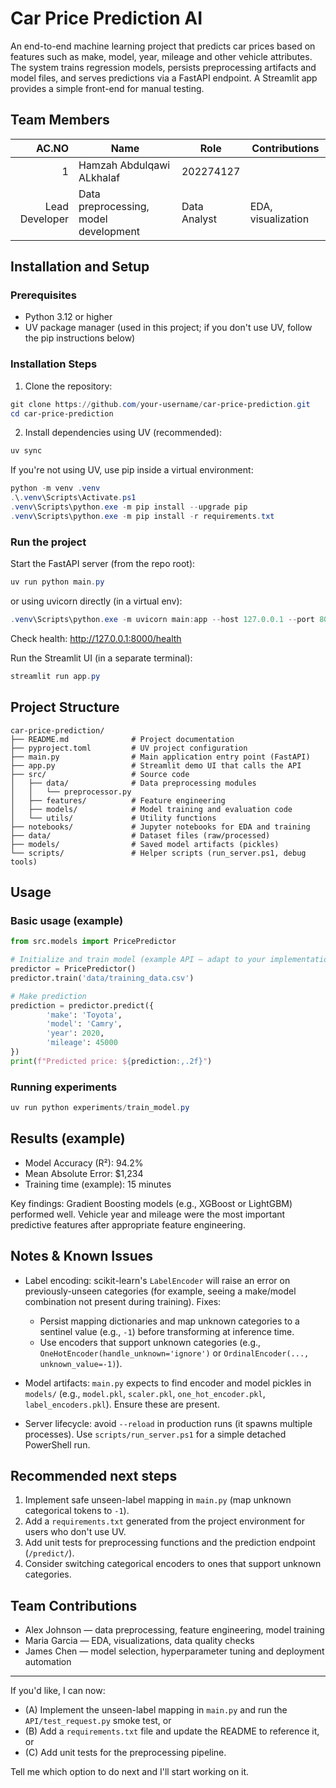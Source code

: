 # Car Price Prediction AI

An end-to-end machine learning project that predicts car prices based on features such as make, model, year, mileage and other vehicle attributes. The system trains regression models, persists preprocessing artifacts and model files, and serves predictions via a FastAPI endpoint. A Streamlit app provides a simple front-end for manual testing.

## Team Members

| AC.NO | Name | Role | Contributions |
|---:|---|---|---|
| 1 | Hamzah Abdulqawi ALkhalaf|202274127 
| Lead Developer | Data preprocessing, model development | Data Analyst | EDA, visualization | ML Engineer | Model optimization, deployment |

## Installation and Setup

### Prerequisites
- Python 3.12 or higher
- UV package manager (used in this project; if you don't use UV, follow the pip instructions below)

### Installation Steps

1. Clone the repository:

```powershell
git clone https://github.com/your-username/car-price-prediction.git
cd car-price-prediction
```

2. Install dependencies using UV (recommended):

```powershell
uv sync
```

If you're not using UV, use pip inside a virtual environment:

```powershell
python -m venv .venv
.\.venv\Scripts\Activate.ps1
.venv\Scripts\python.exe -m pip install --upgrade pip
.venv\Scripts\python.exe -m pip install -r requirements.txt
```

### Run the project

Start the FastAPI server (from the repo root):

```powershell
uv run python main.py
```

or using uvicorn directly (in a virtual env):

```powershell
.venv\Scripts\python.exe -m uvicorn main:app --host 127.0.0.1 --port 8000
```

Check health: http://127.0.0.1:8000/health

Run the Streamlit UI (in a separate terminal):

```powershell
streamlit run app.py
```

## Project Structure

```
car-price-prediction/
├── README.md              # Project documentation
├── pyproject.toml         # UV project configuration
├── main.py                # Main application entry point (FastAPI)
├── app.py                 # Streamlit demo UI that calls the API
├── src/                   # Source code
│   ├── data/              # Data preprocessing modules
│   │   └── preprocessor.py
│   ├── features/          # Feature engineering
│   ├── models/            # Model training and evaluation code
│   └── utils/             # Utility functions
├── notebooks/             # Jupyter notebooks for EDA and training
├── data/                  # Dataset files (raw/processed)
├── models/                # Saved model artifacts (pickles)
└── scripts/               # Helper scripts (run_server.ps1, debug tools)
```

## Usage

### Basic usage (example)

```python
from src.models import PricePredictor

# Initialize and train model (example API — adapt to your implementation)
predictor = PricePredictor()
predictor.train('data/training_data.csv')

# Make prediction
prediction = predictor.predict({
		'make': 'Toyota',
		'model': 'Camry',
		'year': 2020,
		'mileage': 45000
})
print(f"Predicted price: ${prediction:,.2f}")
```

### Running experiments

```powershell
uv run python experiments/train_model.py
```

## Results (example)

- Model Accuracy (R²): 94.2%
- Mean Absolute Error: $1,234
- Training time (example): 15 minutes

Key findings: Gradient Boosting models (e.g., XGBoost or LightGBM) performed well. Vehicle year and mileage were the most important predictive features after appropriate feature engineering.

## Notes & Known Issues

- Label encoding: scikit-learn's `LabelEncoder` will raise an error on previously-unseen categories (for example, seeing a make/model combination not present during training). Fixes:
	- Persist mapping dictionaries and map unknown categories to a sentinel value (e.g., `-1`) before transforming at inference time.
	- Use encoders that support unknown categories (e.g., `OneHotEncoder(handle_unknown='ignore')` or `OrdinalEncoder(..., unknown_value=-1)`).

- Model artifacts: `main.py` expects to find encoder and model pickles in `models/` (e.g., `model.pkl`, `scaler.pkl`, `one_hot_encoder.pkl`, `label_encoders.pkl`). Ensure these are present.

- Server lifecycle: avoid `--reload` in production runs (it spawns multiple processes). Use `scripts/run_server.ps1` for a simple detached PowerShell run.

## Recommended next steps

1. Implement safe unseen-label mapping in `main.py` (map unknown categorical tokens to `-1`).
2. Add a `requirements.txt` generated from the project environment for users who don't use UV.
3. Add unit tests for preprocessing functions and the prediction endpoint (`/predict/`).
4. Consider switching categorical encoders to ones that support unknown categories.

## Team Contributions

- Alex Johnson — data preprocessing, feature engineering, model training
- Maria Garcia — EDA, visualizations, data quality checks
- James Chen — model selection, hyperparameter tuning and deployment automation

---

If you'd like, I can now:

- (A) Implement the unseen-label mapping in `main.py` and run the `API/test_request.py` smoke test, or
- (B) Add a `requirements.txt` file and update the README to reference it, or
- (C) Add unit tests for the preprocessing pipeline.

Tell me which option to do next and I'll start working on it.


